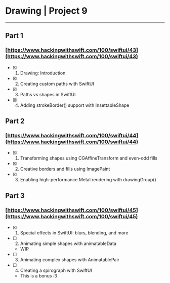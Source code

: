 #  Drawing | Project 9






___

## Part 1
### [https://www.hackingwithswift.com/100/swiftui/43](https://www.hackingwithswift.com/100/swiftui/43)

- [x] 1. Drawing: Introduction
- [x] 2. Creating custom paths with SwiftUI
- [x] 3. Paths vs shapes in SwiftUI
- [x] 4. Adding strokeBorder() support with InsettableShape

## Part 2
### [https://www.hackingwithswift.com/100/swiftui/44](https://www.hackingwithswift.com/100/swiftui/44)

- [x] 1. Transforming shapes using CGAffineTransform and even-odd fills
- [x] 2. Creative borders and fills using ImagePaint
- [x] 3. Enabling high-performance Metal rendering with drawingGroup()


## Part 3
### [https://www.hackingwithswift.com/100/swiftui/45](https://www.hackingwithswift.com/100/swiftui/45)

- [x] 1. Special effects in SwiftUI: blurs, blending, and more
- [ ] 2. Animating simple shapes with animatableData
    - WIP
- [ ] 3. Animating complex shapes with AnimatablePair

- [ ] 4. Creating a spirograph with SwiftUI
    - This is a bonus :3

